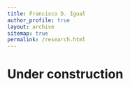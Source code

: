 ```yaml
---
title: Francisco D. Igual
author_profile: true
layout: archive
sitemap: true
permalink: /research.html
---
```


# Under construction

